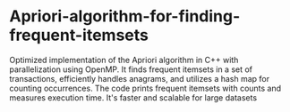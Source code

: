 # Apriori-algorithm-for-finding-frequent-itemsets
Optimized implementation of the Apriori algorithm in C++ with parallelization using OpenMP. It finds frequent itemsets in a set of transactions, efficiently handles anagrams, and utilizes a hash map for counting occurrences. The code prints frequent itemsets with counts and measures execution time. It's faster and scalable for large datasets
